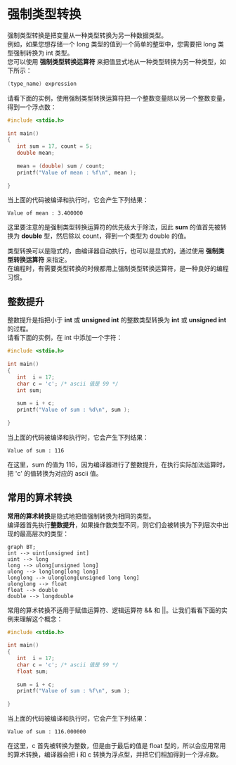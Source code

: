 # 强制类型转换

强制类型转换是把变量从一种类型转换为另一种数据类型。  
例如，如果您想存储一个 long 类型的值到一个简单的整型中，您需要把 long 类型强制转换为 int 类型。  
您可以使用 **强制类型转换运算符** 来把值显式地从一种类型转换为另一种类型，如下所示：

```c
(type_name) expression
```

请看下面的实例，使用强制类型转换运算符把一个整数变量除以另一个整数变量，得到一个浮点数：

```c
#include <stdio.h>
 
int main()
{
   int sum = 17, count = 5;
   double mean;
 
   mean = (double) sum / count;
   printf("Value of mean : %f\n", mean );
 
}
```

当上面的代码被编译和执行时，它会产生下列结果：

```text
Value of mean : 3.400000
```

这里要注意的是强制类型转换运算符的优先级大于除法，因此 **sum** 的值首先被转换为 **double** 型，然后除以 count，得到一个类型为
double 的值。

类型转换可以是隐式的，由编译器自动执行，也可以是显式的，通过使用 **强制类型转换运算符** 来指定。  
在编程时，有需要类型转换的时候都用上强制类型转换运算符，是一种良好的编程习惯。

## 整数提升

整数提升是指把小于 **int** 或 **unsigned int** 的整数类型转换为 **int** 或 **unsigned int** 的过程。  
请看下面的实例，在 int 中添加一个字符：

```c
#include <stdio.h>
 
int main()
{
   int  i = 17;
   char c = 'c'; /* ascii 值是 99 */
   int sum;
 
   sum = i + c;
   printf("Value of sum : %d\n", sum );
 
}
```

当上面的代码被编译和执行时，它会产生下列结果：

```text
Value of sum : 116
```

在这里，sum 的值为 116，因为编译器进行了整数提升，在执行实际加法运算时，把 'c' 的值转换为对应的 ascii 值。

## 常用的算术转换

**常用的算术转换**是隐式地把值强制转换为相同的类型。  
编译器首先执行**整数提升**，如果操作数类型不同，则它们会被转换为下列层次中出现的最高层次的类型：

```mermaid
graph BT;
int --> uint[unsigned int]
uint --> long
long --> ulong[unsigned long]
ulong --> longlong[long long]
longlong --> ulonglong[unsigned long long]
ulonglong --> float
float --> double
double --> longdouble
```

常用的算术转换不适用于赋值运算符、逻辑运算符 && 和 ||。让我们看看下面的实例来理解这个概念：

```c
#include <stdio.h>
 
int main()
{
   int  i = 17;
   char c = 'c'; /* ascii 值是 99 */
   float sum;
 
   sum = i + c;
   printf("Value of sum : %f\n", sum );
 
}
```

当上面的代码被编译和执行时，它会产生下列结果：

```text
Value of sum : 116.000000
```

在这里，c 首先被转换为整数，但是由于最后的值是 float 型的，所以会应用常用的算术转换，编译器会把 i 和 c 转换为浮点型，并把它们相加得到一个浮点数。
